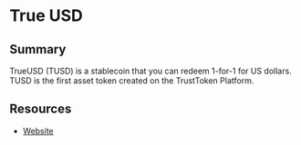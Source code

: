 # True USD

## Summary

TrueUSD (TUSD) is a stablecoin that you can redeem 1-for-1 for US dollars. TUSD is the first asset token created on the TrustToken Platform.

## Resources

* [Website](https://www.trusttoken.com/)
